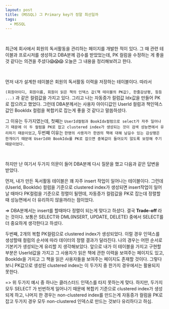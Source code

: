 ```yaml
---
layout: post
title: (MSSQL) 그 Primary key가 정말 최선일까
tags:
  - MSSQL
---
```


<br>

최근에 회사에서 회원의 독서활동을 관리하는 페이지를 개발한 적이 있다. 그 때 관련 테이블과 프로시저를 생성하고 DBA분께 검수를 받았었는데, PK 컬럼을 수정하는 게 좋을 것 같다는 의견을 주셨다😱😱😱 오늘은 그 내용을 정리해보려고 한다.

<br>

먼저 내가 설계한 테이블은 회원의 독서활동 이력을 저장하는 테이블이다. 따라서 

`(회원아이디, 회원이름, 회원이 읽은 책의 인덱스 값(책 테이블의 PK값), 한줄감상평, 등등 ...)` 과 같은 컬럼값을 가지고 있다. 그리고 나는 자동증가 컬럼값 Idx값을 만들어 PK로 잡으려고 했었다. 그런데 DBA분께서는 사용자 아이디값인 UserId 컬럼과 책인덱스값인 BookIdx 컬럼을 복합키로 잡는게 좋을 것 같다고 말씀하셨다. 

그 이유는 두가지였는데, 첫째는 `UserId컬럼과 BookIdx컬럼으로 select가 자주 일어나기 때문에 이 두 컬럼을 PK로 잡고 clustered index가 생성되는 것이 검색 성능면에서 유리하기 때문이었고`, 두번째 이유는 `한명의 사용자가 한권의 책에 대해 남길수 있는 감상평은 한개이기 때문에 UserId와 BookIdx를 PK로 잡으면 중복값이 들어오지 않도록 보장해 주기 때문이었다.`

<br>

하지만 난 여기서 두가지 의문이 들어 DBA분께 다시 질문을 했고 다음과 같은 답변을 받았다. 

먼저, 내가 만든 독서활동 테이블은 꽤 자주 insert 작업이 일어나는 테이블이다. 그런데 (UserId, BookIdx) 컬럼을 기준으로 clustered index가 생성되면 insert작업이 일어날 때마다 PK컬럼을 기준으로 정렬이 될텐데, 자동증가 컬럼값을 PK로 잡는데 정렬할때  성능면에서 더 유리하지 않을까라는 점이었다. 

=> DBA분께서는 insert를 할때마다 정렬이 되는게 맞다고 하셨다. 결국 <b>Trade-off </b> 라는 것이다. 보통은 SELECT와 DML(INSERT, UPDATE, DELETE) 중에서 SELECT를  더 중요하게 생각한다고 하셨다.

두번째, 2개의 복합 PK컬럼으로 clustered index가 생성되었다. 이럴 경우 인덱스를 생성할때 컬럼의 순서에 따라 데이터의 정렬 결과가 달라진다.  나의 경우는 어떤 순서로 기본키가 생성되는게 유리할 지 생각해보았다. 앞으로 내가 이 테이블을 가지고 구현할 부분은 UserId값을 가지고 그 사용자가 읽은 책에 관한 이력을 보여주는 페이지도 있고, BookIdx을 가지고 그 책을 읽은 사용자들을 보여주는 페이지도 존재할 것이다. 그렇다 보니 PK값으로 생성된 clustered index는 이 두가지 중 한가지 경우에서는 활용되지 못한다.

=> 위 두가지 예시 중 하나는 클러스터드 인덱스를 타지 못하는게 맞다. 하지만, 두가지 모두 SELECT 가 빈번하게 일어나기 때문에 복합키 기준으로 clustered index가 생성되게 하고, 나머지 한 경우는 non-clustered index를 만드는게 자동증가 컬럼을 PK로 잡고 두가지 경우 모두 non-clustered 인덱스로 만드는 것보다 유리하다고 하심. 

<br>
